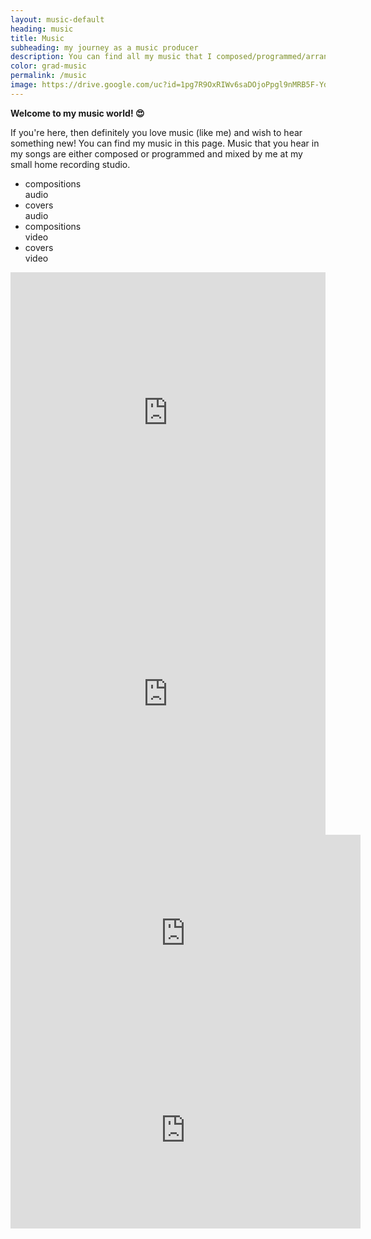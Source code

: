 ```yaml
---
layout: music-default
heading: music
title: Music
subheading: my journey as a music producer
description: You can find all my music that I composed/programmed/arranged/mixed/sung/penned at my home recording studio in this page. Kindly share with your family and friends if you like my music.
color: grad-music
permalink: /music
image: https://drive.google.com/uc?id=1pg7R9OxRIWv6saDOjoPpgl9nMRB5F-Yd
---
```


<div class="music-top-container">
  <div class="music-intro-wrapper">
    <p><b>Welcome to my music world! 😍</b></p>
    <p>If you're here, then definitely you love music (like me) and wish to hear something new! You can find my music in this page. Music that you hear in my songs are either composed or programmed and mixed by me at my small home recording studio.</p>
    <script src="https://apis.google.com/js/platform.js"></script>
    <div class="g-ytsubscribe" data-channelid="UCP_3K5AYFZpH_EzF2rIs1LQ" data-layout="default" data-count="default"></div>
  </div>
</div>

<div class="home-container">
  <div class="home-articles">
    <div class="home-wrapper music-wrapper">
      <div class="category-tab" id="category-tab">
        <ul>
          <li id="tab_comp_audio" onclick="showTabBox(this.id)">compositions<br>audio</li>
          <li id="tab_cover_audio" onclick="showTabBox(this.id)">covers<br>audio</li>
          <li id="tab_comp_video" onclick="showTabBox(this.id)">compositions<br>video</li>
          <li id="tab_cover_video" onclick="showTabBox(this.id)">covers<br>video</li>
        </ul>
      </div>
      <div class="blog-category-box work-category-box" id="box_comp_audio">
        <div class="music-box">
          <iframe width="100%" height="450" scrolling="no" frameborder="no" allow="autoplay" src="https://w.soundcloud.com/player/?url=https%3A//api.soundcloud.com/playlists/358230850&color=%23a43837&auto_play=false&hide_related=false&show_comments=true&show_user=true&show_reposts=false&show_teaser=true"></iframe>
        </div>
      </div>
      <div class="blog-category-box work-category-box" id="box_cover_audio">
        <div class="music-box">
          <iframe width="100%" height="450" scrolling="no" frameborder="no" allow="autoplay" src="https://w.soundcloud.com/player/?url=https%3A//api.soundcloud.com/playlists/358230735&color=%23a43837&auto_play=false&hide_related=false&show_comments=true&show_user=true&show_reposts=false&show_teaser=true"></iframe>
        </div>
      </div>
      <div class="blog-category-box work-category-box" id="box_comp_video">
        <div class="music-box">
          <div class="music-video-container">
            <iframe width="560" height="315" src="https://www.youtube.com/embed/videoseries?list=PL4GdHCdoUoLPmM7Bblzq8YmJLd1y6B9sq" frameborder="0" allow="autoplay; encrypted-media" allowfullscreen></iframe>
          </div>
        </div>
      </div>
      <div class="blog-category-box work-category-box" id="box_cover_video">
        <div class="music-box">
          <div class="music-video-container">
            <iframe width="560" height="315" src="https://www.youtube.com/embed/videoseries?list=PL4GdHCdoUoLPG6BB-MqNRRtUTxX5Laut6" frameborder="0" allow="autoplay; encrypted-media" allowfullscreen></iframe>
          </div>
        </div>
      </div>
   </div>
  </div>
</div>

<script type="text/javascript">
  document.getElementById("box_comp_audio").style.display = "block";
  document.getElementById("tab_comp_audio").style.backgroundColor = "wheat";
  document.getElementById("tab_comp_audio").style.fontWeight = "bold";
  document.getElementById("tab_comp_audio").style.borderBottom = "3px solid #ad8a493b";
</script>